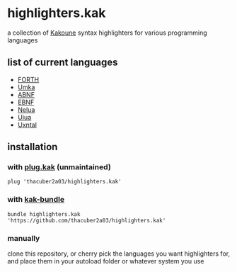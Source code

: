 # highlighters.kak

a collection of [Kakoune](https://github.com/mawww/kakoune) syntax highlighters for various programming languages

## list of current languages

- [FORTH](https://forth-standard.org)
- [Umka](https://github.com/vtereshkov/umka-lang)
- [ABNF](https://en.wikipedia.org/wiki/Augmented_Backus–Naur_form)
- [EBNF](https://en.wikipedia.org/wiki/Extended_Backus–Naur_form)
- [Nelua](https://nelua.io)
- [Uiua](https://uiua.org)
- [Uxntal](https://wiki.xxiivv.com/site/uxntal.html)

## installation

### with [plug.kak](https://github.com/andreyorst/plug.kak) (unmaintained)

```kak
plug 'thacuber2a03/highlighters.kak'
```

### with [kak-bundle](https://codeberg.org/jdugan6240/kak-bundle/)

```kak
bundle highlighters.kak 'https://github.com/thacuber2a03/highlighters.kak'
```

### manually

clone this repository, or cherry pick the languages you want highlighters for, and place them in your autoload folder or whatever system you use
